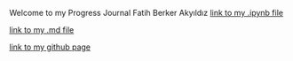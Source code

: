 Welcome to my Progress Journal 
Fatih Berker Akyıldız 
  [link to my .ipynb file](https://github.com/BU-IE-582/fall-24-fbaakyildiz/blob/main/IE582%20HW1%202019402162.ipynb)
  
  [link to my .md file](https://github.com/BU-IE-582/fall-24-fbaakyildiz/blob/main/IE582%20HW1%202019402162.md)
  
  [link to my github page](https://github.com/BU-IE-582/fall-24-fbaakyildiz)

